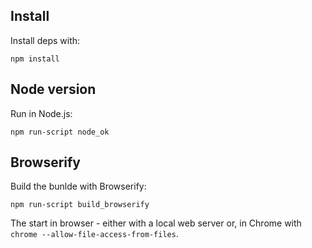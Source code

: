 ## Install

Install deps with:

    npm install

## Node version

Run in Node.js:

    npm run-script node_ok

## Browserify

Build the bunlde with Browserify:

    npm run-script build_browserify

The start in browser - either with a local web server or, in Chrome with `chrome --allow-file-access-from-files`.

